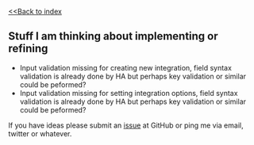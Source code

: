 [<<Back to index](/)

## Stuff I am thinking about implementing or refining

- Input validation missing for creating new integration, field syntax validation is already done by HA but perhaps key validation or similar could be peformed?
- Input validation missing for setting integration options, field syntax validation is already done by HA but perhaps key validation or similar could be peformed?

If you have ideas please submit an [issue](https://github.com/hasl-sensor/integration/issues) at GitHub or ping me via email, twitter or whatever.